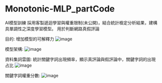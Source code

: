 # Monotonic-MLP_partCode
AI模型訓練
採用客製遞迴學習與權重限制(未公開)，結合統計檢定分析結果，建構具單調性之深度學習模型。 用於判斷網路真假評論

目的:
增加模型的可解釋力
![image](https://github.com/user-attachments/assets/fe206cc1-0627-4865-bdc3-5eb2ea081580)

模型架構:
![image](https://github.com/user-attachments/assets/70117d31-30ac-4ec7-85a9-4af90e2ec20d)

資料集詞雲圖:
統計關鍵字詞出現頻率，顯示真評論與假評論中，關鍵字詞的出現占比
![image](https://github.com/user-attachments/assets/b04ab336-5402-4ca7-91ee-3737069a4de7)

關鍵字詞權重分數:
![image](https://github.com/user-attachments/assets/370895b4-5e8f-4517-9454-6e3bf29b08ec)
